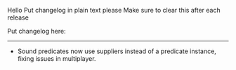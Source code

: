 Hello
Put changelog in plain text please
Make sure to clear this after each release

Put changelog here:

-----------------
- Sound predicates now use suppliers instead of a predicate instance, fixing issues in multiplayer.
